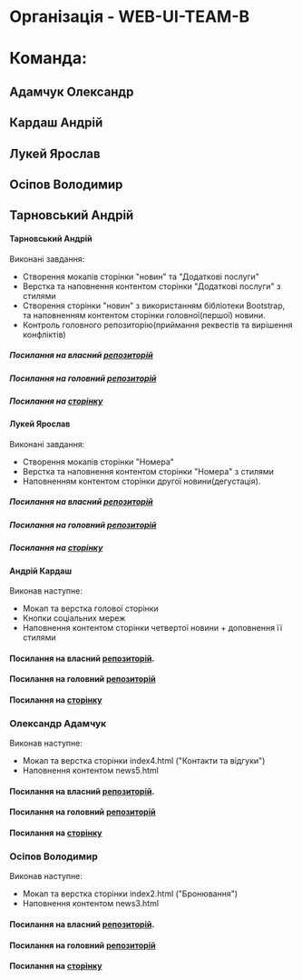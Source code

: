 # Організація - WEB-UI-TEAM-B
# Команда:
## Адамчук Олександр
## Кардаш Андрій
## Лукей Ярослав
## Осіпов Володимир
## Тарновський Андрій

#### Тарновський Андрій 
 Виконані завдання:
 - Створення мокапів сторінки "новин" та "Додаткові послуги" 
 - Верстка та наповнення контентом сторінки "Додаткові послуги" з стилями
 - Створення сторінки "новин" з використанням бібліотеки Bootstrap, та наповненням контентом сторінки головної(першої) новини.
 - Контроль головного репозиторію(приймання реквестів та вирішення конфліктів)
 
##### Посилання на власний [репозиторій](https://github.com/andriyt85/html5-team)
##### Посилання на головний [репозиторій](https://github.com/WEB-UI-TEAM-B/html5-team)
##### Посилання на [сторінку](web-ui-team-b.github.io/html5-team)


#### Лукей Ярослав 
 Виконані завдання:
 - Створення мокапів сторінки "Номера" 
 - Верстка та наповнення контентом сторінки "Номера" з стилями
 - Наповненням контентом сторінки другої новини(дегустація).

##### Посилання на власний [репозиторій](https://github.com/YaroslavLu/html5-team)
##### Посилання на головний [репозиторій](https://github.com/WEB-UI-TEAM-B/html5-team)
##### Посилання на [сторінку](web-ui-team-b.github.io/html5-team)


#### Андрій Кардаш

Виконав наступне:

- Мокап та верстка голової сторінки
- Кнопки соціальних мереж
- Наповнення контентом сторінки четвертої новини + доповнення її стилями

#### Посилання на власний [репозиторій](https://github.com/akardash/html5-team).
#### Посилання на головний [репозиторій](https://github.com/WEB-UI-TEAM-B/html5-team)
#### Посилання на [сторінку](web-ui-team-b.github.io/html5-team)

### Олександр Адамчук

Виконав наступне:

- Мокап та верстка сторінки index4.html ("Контакти та відгуки")
- Наповнення контентом news5.html

#### Посилання на власний [репозиторій](https://github.com/StrangerIF/html5-team.git).
#### Посилання на головний [репозиторій](https://github.com/WEB-UI-TEAM-B/html5-team)
#### Посилання на [сторінку](web-ui-team-b.github.io/html5-team)


### Осіпов Володимир

Виконав наступне:

- Мокап та верстка сторінки index2.html ("Бронювання")
- Наповнення контентом news3.html

#### Посилання на власний [репозиторій](https://github.com/mrvolodymyr/html5-team).
#### Посилання на головний [репозиторій](https://github.com/WEB-UI-TEAM-B/html5-team)
#### Посилання на [сторінку](web-ui-team-b.github.io/html5-team)

